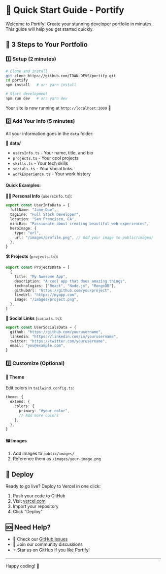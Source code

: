 # 🚀 Quick Start Guide - Portify

Welcome to Portify! Create your stunning developer portfolio in minutes. This guide will help you get started quickly.

## 🎯 3 Steps to Your Portfolio

### 1️⃣ Setup (2 minutes)

```bash
# Clone and install
git clone https://github.com/IDAN-DEVS/portify.git
cd portify
npm install   # or: yarn install

# Start development
npm run dev   # or: yarn dev
```

Your site is now running at `http://localhost:3000` 🎉

### 2️⃣ Add Your Info (5 minutes)

All your information goes in the `data` folder:

📁 **data/**

- `usersInfo.ts` - Your name, title, and bio
- `projects.ts` - Your cool projects
- `skills.ts` - Your tech skills
- `socials.ts` - Your social links
- `workExperience.ts` - Your work history

#### Quick Examples:

**🧑‍💻 Personal Info** (`usersInfo.ts`):

```typescript
export const UserInfoData = {
  fullName: "Jane Doe",
  tagLine: "Full Stack Developer",
  location: "San Francisco, CA",
  miniBio: "Passionate about creating beautiful web experiences",
  heroImage: {
    type: "url",
    url: "/images/profile.png", // Add your image to public/images/
  },
}
```

**🛠️ Projects** (`projects.ts`):

```typescript
export const ProjectsData = [
  {
    title: "My Awesome App",
    description: "A cool app that does amazing things",
    technologies: ["React", "Node.js", "MongoDB"],
    githubUrl: "https://github.com/you/project",
    liveUrl: "https://myapp.com",
    image: "/images/project.png",
  },
]
```

**🔗 Social Links** (`socials.ts`):

```typescript
export const UserSocialsData = {
  github: "https://github.com/yourusername",
  linkedin: "https://linkedin.com/in/yourusername",
  twitter: "https://twitter.com/yourusername",
  email: "you@example.com",
}
```

### 3️⃣ Customize (Optional)

#### 🎨 Theme

Edit colors in `tailwind.config.ts`:

```typescript
theme: {
  extend: {
    colors: {
      primary: "#your-color",
      // Add more colors
    },
  },
}
```

#### 🖼️ Images

1. Add images to `public/images/`
2. Reference them as `/images/your-image.png`

## 🚀 Deploy

Ready to go live? Deploy to Vercel in one click:

1. Push your code to GitHub
2. Visit [vercel.com](https://vercel.com)
3. Import your repository
4. Click "Deploy"

## 🆘 Need Help?

- 📖 Check our [GitHub Issues](https://github.com/IDAN-DEVS/portify/issues)
- 🤝 Join our community discussions
- ⭐ Star us on GitHub if you like Portify!

---

Happy coding! 🎉

